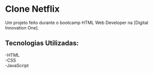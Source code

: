 # Clone Netflix
Um projeto feito durante o bootcamp HTML Web Developer na [Digital Innovation One].  

## Tecnologias Utilizadas:  
-HTML  
-CSS  
-JavaScript
